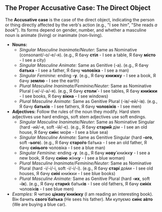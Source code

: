 ## The Proper Accusative Case: The Direct Object

The **Accusative case** is the case of the direct object, indicating the person or thing directly affected by the verb's action (e.g., "I see *him*", "She reads *a book*"). Its forms depend on gender, number, and whether a masculine noun is animate (living) or inanimate (non-living).

* **Nouns:**
    * *Singular Masculine Inanimate/Neuter:* Same as Nominative (consonant/-o/-e/-я). (e.g., Я бачу **стіл** - I see a table, Я бачу **місто** - I see a city)
    * *Singular Masculine Animate:* Same as Genitive (-а). (e.g., Я бачу **батька** - I see a father, Я бачу **чоловіка** - I see a man)
    * *Singular Feminine:* ending **-у**. (e.g., Я бачу **книжку** - I see a book, Я бачу **землю** - I see the earth)
    * *Plural Masculine Inanimate/Feminine/Neuter:* Same as Nominative Plural (-и/-і/-а/-я). (e.g., Я бачу **столи́** - I see tables, Я бачу **кни́жки** - I see books, Я бачу **ві́кна** - I see windows)
    * *Plural Masculine Animate:* Same as Genitive Plural (-ів/-ей/-ів). (e.g., Я бачу **батьків** - I see fathers, Я бачу **чоловіків** - I see men)
* **Adjectives:** Follow the rules of the noun they modify. Hard stem adjectives use hard endings, soft stem adjectives use soft endings.
    * *Singular Masculine Inanimate/Neuter:* Same as Nominative Singular (hard -ий/-е, soft -ій/-є). (e.g., Я бачу **стари́й** дім - I see an old house, Я бачу **си́н**є мо́ре - I see a blue sea)
    * *Singular Masculine Animate:* Same as Genitive Singular (hard **-ого**, soft **-ього**). (e.g., Я бачу **старо́го** ба́тька - I see an old father, Я бачу **си́нього** чоловíка - I see a blue man)
    * *Singular Feminine:* ending **-у**. (e.g., Я бачу **нову́** кни́жк**у** - I see a new book, Я бачу **си́ню** жíнк**у** - I see a blue woman)
    * *Plural Masculine Inanimate/Feminine/Neuter:* Same as Nominative Plural (hard -і/-і/-і, soft -і/-і/-і). (e.g., Я бачу **старі́** до́ми - I see old houses, Я бачу **си́ні** кни́жки - I see blue books)
    * *Plural Masculine Animate:* Same as Genitive Plural (hard **-их**, soft **-іх**). (e.g., Я бачу **стари́х** ба́тьк**ів** - I see old fathers, Я бачу **си́ніх** чоловíк**ів** - I see blue men)
* *Examples:* Я читаю **цікаву́ кни́жку** (I am reading an interesting book). Він бачить **свого́ ба́тька** (He sees his father). Ми купуємо **си́нє а́вто** (We are buying a blue car).